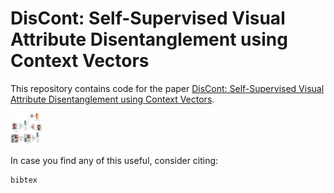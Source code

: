 # DisCont: Self-Supervised Visual Attribute Disentanglement using Context Vectors

This repository contains code for the paper <a href="">DisCont: Self-Supervised Visual Attribute Disentanglement using Context Vectors</a>.

<img src="figure-1.png" width="50" height="50">

In case you find any of this useful, consider citing:
```
bibtex
```

